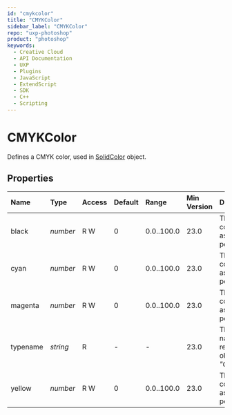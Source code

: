 ```yaml
---
id: "cmykcolor"
title: "CMYKColor"
sidebar_label: "CMYKColor"
repo: "uxp-photoshop"
product: "photoshop"
keywords:
  - Creative Cloud
  - API Documentation
  - UXP
  - Plugins
  - JavaScript
  - ExtendScript
  - SDK
  - C++
  - Scripting
---
```


# CMYKColor

Defines a CMYK color, used in [SolidColor](/ps_reference/classes/solidcolor/) object.

## Properties

| Name | Type | Access | Default | Range | Min Version | Description |
| :------ | :------ | :------ | :------ | :------ | :------ | :------ |
| black | *number* | R W | 0 | 0.0..100.0 | 23.0 | The black color value, as percentage. |
| cyan | *number* | R W | 0 | 0.0..100.0 | 23.0 | The cyan color value, as percentage. |
| magenta | *number* | R W | 0 | 0.0..100.0 | 23.0 | The magenta color value, as percentage. |
| typename | *string* | R | - | - | 23.0 | The class name of the referenced object: *&quot;CMYKColor&quot;*. |
| yellow | *number* | R W | 0 | 0.0..100.0 | 23.0 | The yellow color value, as percentage. |
